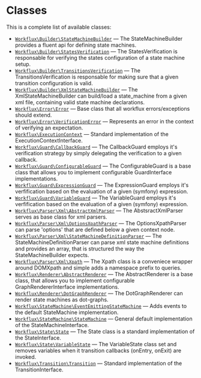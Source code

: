 Classes
=======

This is a complete list of available classes:

- [`Workflux\Builder\StateMachineBuilder`](Workflux/Builder/StateMachineBuilder.md) &mdash; The StateMachineBuilder provides a fluent api for defining state machines.
- [`Workflux\Builder\StatesVerification`](Workflux/Builder/StatesVerification.md) &mdash; The StatesVerification is responsable for verifying the states configuration of a state machine setup.
- [`Workflux\Builder\TransitionsVerification`](Workflux/Builder/TransitionsVerification.md) &mdash; The TransitionsVerification is responsable for making sure that a given transition configuration is valid.
- [`Workflux\Builder\XmlStateMachineBuilder`](Workflux/Builder/XmlStateMachineBuilder.md) &mdash; The XmlStateMachineBuilder can build/load a state_machine from a given xml file, containing valid state machine declarations.
- [`Workflux\Error\Error`](Workflux/Error/Error.md) &mdash; Base class that all workflux errors/exceptions should extend.
- [`Workflux\Error\VerificationError`](Workflux/Error/VerificationError.md) &mdash; Represents an error in the context of verifying an expectation.
- [`Workflux\ExecutionContext`](Workflux/ExecutionContext.md) &mdash; Standard implementation of the ExecutionContextInterface.
- [`Workflux\Guard\CallbackGuard`](Workflux/Guard/CallbackGuard.md) &mdash; The CallbackGuard employs it&#039;s verification strategy by simply delegating the verification to a given callback.
- [`Workflux\Guard\ConfigurableGuard`](Workflux/Guard/ConfigurableGuard.md) &mdash; The ConfigurableGuard is a base class that allows you to implement configurable GuardInterface implementations.
- [`Workflux\Guard\ExpressionGuard`](Workflux/Guard/ExpressionGuard.md) &mdash; The ExpressionGuard employs it&#039;s verfification based on the evaluation of a given (symfony) expression.
- [`Workflux\Guard\VariableGuard`](Workflux/Guard/VariableGuard.md) &mdash; The VariableGuard employs it&#039;s verfification based on the evaluation of a given (symfony) expression.
- [`Workflux\Parser\Xml\AbstractXmlParser`](Workflux/Parser/Xml/AbstractXmlParser.md) &mdash; The AbstsractXmlParser serves as base class for xml parsers.
- [`Workflux\Parser\Xml\OptionsXpathParser`](Workflux/Parser/Xml/OptionsXpathParser.md) &mdash; The OptionsXpathParser can parse &#039;options&#039; that are defined below a given context node.
- [`Workflux\Parser\Xml\StateMachineDefinitionParser`](Workflux/Parser/Xml/StateMachineDefinitionParser.md) &mdash; The StateMachineDefinitionParser can parse xml state machine definitions and provides an array, that is structured the way the StateMachineBuilder expects.
- [`Workflux\Parser\Xml\Xpath`](Workflux/Parser/Xml/Xpath.md) &mdash; The Xpath class is a conveniece wrapper around DOMXpath and simple adds a namespace prefix to queries.
- [`Workflux\Renderer\AbstractRenderer`](Workflux/Renderer/AbstractRenderer.md) &mdash; The AbstractRenderer is a base class, that allows you to implement configurable GraphRendererInterface implementations.
- [`Workflux\Renderer\DotGraphRenderer`](Workflux/Renderer/DotGraphRenderer.md) &mdash; The DotGraphRenderer can render state machines as dot-graphs.
- [`Workflux\StateMachine\EventEmittingStateMachine`](Workflux/StateMachine/EventEmittingStateMachine.md) &mdash; Adds events to the default StateMachine implementation.
- [`Workflux\StateMachine\StateMachine`](Workflux/StateMachine/StateMachine.md) &mdash; General default implementation of the StateMachineInterface.
- [`Workflux\State\State`](Workflux/State/State.md) &mdash; The State class is a standard implementation of the StateInterface.
- [`Workflux\State\VariableState`](Workflux/State/VariableState.md) &mdash; The VariableState class set and removes variables when it transition callbacks (onEntry, onExit) are invoked.
- [`Workflux\Transition\Transition`](Workflux/Transition/Transition.md) &mdash; Standard implementation of the TransitionInterface.
